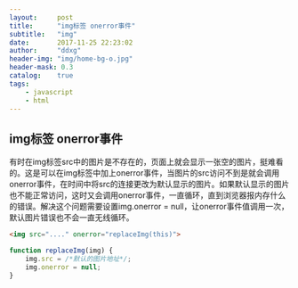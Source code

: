 ```yaml
---
layout:     post
title:      "img标签 onerror事件"
subtitle:   "img"
date:       2017-11-25 22:23:02
author:     "ddxg"
header-img: "img/home-bg-o.jpg"
header-mask: 0.3
catalog:    true
tags:
    - javascript
    - html
---
```



## **img标签 onerror事件**

有时在img标签src中的图片是不存在的，页面上就会显示一张空的图片，挺难看的。这是可以在img标签中加上onerror事件，当图片的src访问不到是就会调用onerror事件，在时间中将src的连接更改为默认显示的图片。如果默认显示的图片也不能正常访问，这时又会调用onerror事件，一直循环，直到浏览器报内存什么的错误。解决这个问题需要设置img.onerror = null，让onerror事件值调用一次，默认图片错误也不会一直无线循环。

``` html
<img src="...." onerror="replaceImg(this)">
```

``` javascript
function replaceImg(img) {
    img.src = /*默认的图片地址*/;
    img.onerror = null; 
}
```



